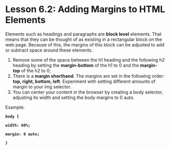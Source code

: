 # Lesson 6.2: Adding Margins to HTML Elements

Elements such as headings and paragraphs are **block level** elements. That means that they can be thought of as existing in a rectangular block on the web page. Because of this, the margins of this block can be adjusted to add or subtract space around these elements.

1. Remove some of the space between the h1 heading and the following h2 heading by setting the **margin-bottom** of the h1 to 0 and the **margin- top** of the h2 to 0;
2. There is a **margin shorthand**. The margins are set in the following order: **top, right, bottom, left**. Experiment with setting different amounts of margin to your img selector.
3. You can center your content in the browser by creating a body selector, adjusting its width and setting the body margins to 0 auto.

Example:

**`body {`**

**`width: 60%;`**

**`margin: 0 auto;`**

**`}`**

